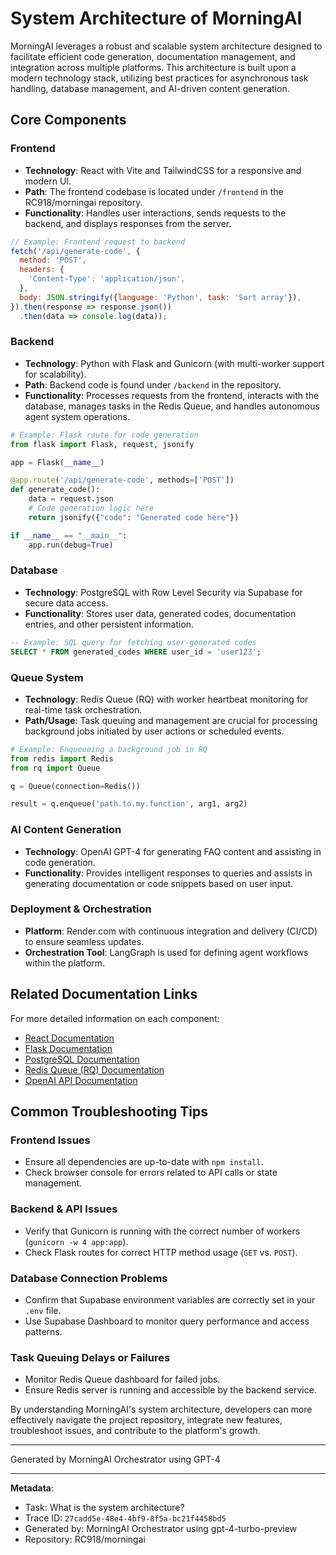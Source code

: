 # System Architecture of MorningAI

MorningAI leverages a robust and scalable system architecture designed to facilitate efficient code generation, documentation management, and integration across multiple platforms. This architecture is built upon a modern technology stack, utilizing best practices for asynchronous task handling, database management, and AI-driven content generation.

## Core Components

### Frontend
- **Technology**: React with Vite and TailwindCSS for a responsive and modern UI.
- **Path**: The frontend codebase is located under `/frontend` in the RC918/morningai repository.
- **Functionality**: Handles user interactions, sends requests to the backend, and displays responses from the server.

```jsx
// Example: Frontend request to backend
fetch('/api/generate-code', {
  method: 'POST',
  headers: {
    'Content-Type': 'application/json',
  },
  body: JSON.stringify({language: 'Python', task: 'Sort array'}),
}).then(response => response.json())
  .then(data => console.log(data));
```

### Backend
- **Technology**: Python with Flask and Gunicorn (with multi-worker support for scalability).
- **Path**: Backend code is found under `/backend` in the repository.
- **Functionality**: Processes requests from the frontend, interacts with the database, manages tasks in the Redis Queue, and handles autonomous agent system operations.

```python
# Example: Flask route for code generation
from flask import Flask, request, jsonify

app = Flask(__name__)

@app.route('/api/generate-code', methods=['POST'])
def generate_code():
    data = request.json
    # Code generation logic here
    return jsonify({"code": "Generated code here"})

if __name__ == "__main__":
    app.run(debug=True)
```

### Database
- **Technology**: PostgreSQL with Row Level Security via Supabase for secure data access.
- **Functionality**: Stores user data, generated codes, documentation entries, and other persistent information.

```sql
-- Example: SQL query for fetching user-generated codes
SELECT * FROM generated_codes WHERE user_id = 'user123';
```

### Queue System
- **Technology**: Redis Queue (RQ) with worker heartbeat monitoring for real-time task orchestration.
- **Path/Usage**: Task queuing and management are crucial for processing background jobs initiated by user actions or scheduled events.

```python
# Example: Enqueueing a background job in RQ
from redis import Redis
from rq import Queue

q = Queue(connection=Redis())

result = q.enqueue('path.to.my.function', arg1, arg2)
```

### AI Content Generation
- **Technology**: OpenAI GPT-4 for generating FAQ content and assisting in code generation.
- **Functionality**: Provides intelligent responses to queries and assists in generating documentation or code snippets based on user input.

### Deployment & Orchestration
- **Platform**: Render.com with continuous integration and delivery (CI/CD) to ensure seamless updates.
- **Orchestration Tool**: LangGraph is used for defining agent workflows within the platform.

## Related Documentation Links

For more detailed information on each component:
- [React Documentation](https://reactjs.org/docs/getting-started.html)
- [Flask Documentation](https://flask.palletsprojects.com/en/2.0.x/)
- [PostgreSQL Documentation](https://www.postgresql.org/docs/)
- [Redis Queue (RQ) Documentation](http://python-rq.org/docs/)
- [OpenAI API Documentation](https://beta.openai.com/docs/)

## Common Troubleshooting Tips

### Frontend Issues
- Ensure all dependencies are up-to-date with `npm install`.
- Check browser console for errors related to API calls or state management.

### Backend & API Issues
- Verify that Gunicorn is running with the correct number of workers (`gunicorn -w 4 app:app`).
- Check Flask routes for correct HTTP method usage (`GET` vs. `POST`).

### Database Connection Problems
- Confirm that Supabase environment variables are correctly set in your `.env` file.
- Use Supabase Dashboard to monitor query performance and access patterns.

### Task Queuing Delays or Failures
- Monitor Redis Queue dashboard for failed jobs.
- Ensure Redis server is running and accessible by the backend service.

By understanding MorningAI's system architecture, developers can more effectively navigate the project repository, integrate new features, troubleshoot issues, and contribute to the platform's growth.

---
Generated by MorningAI Orchestrator using GPT-4

---

**Metadata**:
- Task: What is the system architecture?
- Trace ID: `27cadd5e-48e4-4bf9-8f5a-bc21f4458bd5`
- Generated by: MorningAI Orchestrator using gpt-4-turbo-preview
- Repository: RC918/morningai
